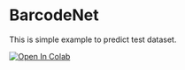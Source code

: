 # BarcodeNet

This is simple example to predict test dataset.

[![Open In Colab](https://colab.research.google.com/assets/colab-badge.svg)](https://colab.research.google.com/drive/1igJjUKt_p1dGJYlFiEpgSb_gXEuMVYWz#scrollTo=4bDdq5kf7mBq)
